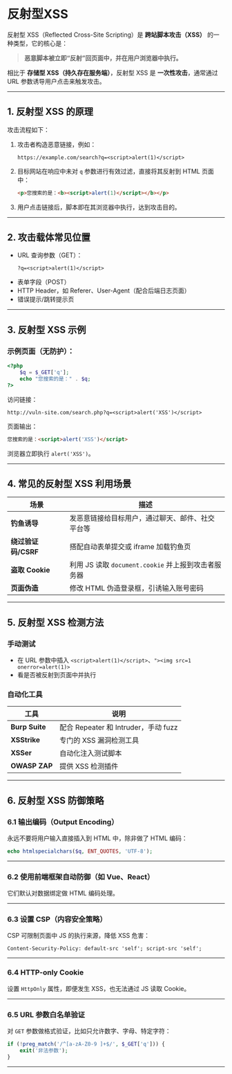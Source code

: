 # 反射型XSS

反射型 XSS（Reflected Cross-Site Scripting）是 **跨站脚本攻击（XSS）** 的一种类型，它的核心是：

> **恶意脚本被立即“反射”回页面中，并在用户浏览器中执行。**

相比于 **存储型 XSS（持久存在服务端）**，反射型 XSS 是 **一次性攻击**，通常通过 URL 参数诱导用户点击来触发攻击。

---

## 1. 反射型 XSS 的原理

攻击流程如下：

1. 攻击者构造恶意链接，例如：

   ```
   https://example.com/search?q=<script>alert(1)</script>
   ```

2. 目标网站在响应中未对 `q` 参数进行有效过滤，直接将其反射到 HTML 页面中：

   ```html
   <p>您搜索的是：<b><script>alert(1)</script></b></p>
   ```

3. 用户点击链接后，脚本即在其浏览器中执行，达到攻击目的。

---

## 2. 攻击载体常见位置

- URL 查询参数（GET）：
  ```
  ?q=<script>alert(1)</script>
  ```
- 表单字段（POST）
- HTTP Header，如 Referer、User-Agent（配合后端日志页面）
- 错误提示/跳转提示页

---

## 3. 反射型 XSS 示例

### 示例页面（无防护）：
```php
<?php
    $q = $_GET['q'];
    echo "您搜索的是：" . $q;
?>
```

访问链接：
```
http://vuln-site.com/search.php?q=<script>alert('XSS')</script>
```

页面输出：
```html
您搜索的是：<script>alert('XSS')</script>
```

浏览器立即执行 `alert('XSS')`。

---

## 4. 常见的反射型 XSS 利用场景

| 场景 | 描述 |
|------|------|
| **钓鱼诱导** | 发恶意链接给目标用户，通过聊天、邮件、社交平台等 |
| **绕过验证码/CSRF** | 搭配自动表单提交或 iframe 加载钓鱼页 |
| **盗取 Cookie** | 利用 JS 读取 `document.cookie` 并上报到攻击者服务器 |
| **页面伪造** | 修改 HTML 伪造登录框，引诱输入账号密码 |

---

## 5. 反射型 XSS 检测方法

### 手动测试

- 在 URL 参数中插入 `<script>alert(1)</script>`、`"><img src=1 onerror=alert(1)>`
- 看是否被反射到页面中并执行

### 自动化工具

| 工具 | 说明 |
|------|------|
| **Burp Suite** | 配合 Repeater 和 Intruder，手动 fuzz |
| **XSStrike** | 专门的 XSS 漏洞检测工具 |
| **XSSer** | 自动化注入测试脚本 |
| **OWASP ZAP** | 提供 XSS 检测插件 |

---

## 6. 反射型 XSS 防御策略

### 6.1 **输出编码（Output Encoding）**

永远不要将用户输入直接插入到 HTML 中，除非做了 HTML 编码：

```php
echo htmlspecialchars($q, ENT_QUOTES, 'UTF-8');
```

---

### 6.2 **使用前端框架自动防御（如 Vue、React）**

它们默认对数据绑定做 HTML 编码处理。

---

### 6.3 **设置 CSP（内容安全策略）**

CSP 可限制页面中 JS 的执行来源，降低 XSS 危害：

```http
Content-Security-Policy: default-src 'self'; script-src 'self';
```

---

### 6.4 **HTTP-only Cookie**

设置 `HttpOnly` 属性，即便发生 XSS，也无法通过 JS 读取 Cookie。

---

### 6.5 **URL 参数白名单验证**

对 `GET` 参数做格式验证，比如只允许数字、字母、特定字符：

```php
if (!preg_match('/^[a-zA-Z0-9 ]+$/', $_GET['q'])) {
    exit('非法参数');
}
```

---


